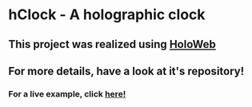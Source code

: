 # hClock - A holographic clock
## This project was realized using [HoloWeb](https://github.com/scriptify/HoloWeb)
## For more details, have a look at it's repository!

### For a live example, click [here!](scriptify.github.io/hclock)
